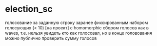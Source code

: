# election_sc
голосование за заданную строку заранее фиксированным набором голосующих (&lt; 10) [на проект] с homomorphic сбором голосов как в waves, т.е. нельзя увидеть кто как голосовал, но в конце головования можно публично проверить сумму голосов
